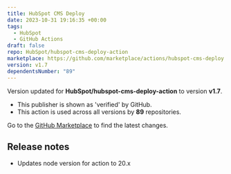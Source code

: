 ```yaml
---
title: HubSpot CMS Deploy
date: 2023-10-31 19:16:35 +00:00
tags:
  - HubSpot
  - GitHub Actions
draft: false
repo: HubSpot/hubspot-cms-deploy-action
marketplace: https://github.com/marketplace/actions/hubspot-cms-deploy
version: v1.7
dependentsNumber: "89"
---
```



Version updated for **HubSpot/hubspot-cms-deploy-action** to version **v1.7**.
- This publisher is shown as 'verified' by GitHub.
- This action is used across all versions by **89** repositories.

Go to the [GitHub Marketplace](https://github.com/marketplace/actions/hubspot-cms-deploy) to find the latest changes.

## Release notes

- Updates node version for action to 20.x
